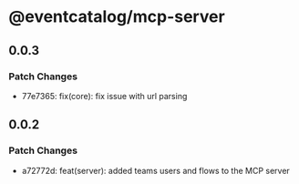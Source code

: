 # @eventcatalog/mcp-server

## 0.0.3

### Patch Changes

- 77e7365: fix(core): fix issue with url parsing

## 0.0.2

### Patch Changes

- a72772d: feat(server): added teams users and flows to the MCP server

